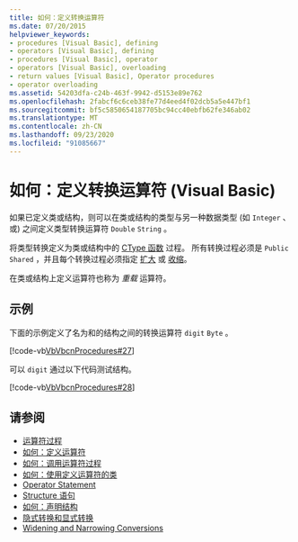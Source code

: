 ```yaml
---
title: 如何：定义转换运算符
ms.date: 07/20/2015
helpviewer_keywords:
- procedures [Visual Basic], defining
- operators [Visual Basic], defining
- procedures [Visual Basic], operator
- operators [Visual Basic], overloading
- return values [Visual Basic], Operator procedures
- operator overloading
ms.assetid: 54203dfa-c24b-463f-9942-d5153e89e762
ms.openlocfilehash: 2fabcf6c6ceb38fe77d4eed4f02dcb5a5e447bf1
ms.sourcegitcommit: bf5c5850654187705bc94cc40ebfb62fe346ab02
ms.translationtype: MT
ms.contentlocale: zh-CN
ms.lasthandoff: 09/23/2020
ms.locfileid: "91085667"
---
```

# <a name="how-to-define-a-conversion-operator-visual-basic"></a>如何：定义转换运算符 (Visual Basic)

如果已定义类或结构，则可以在类或结构的类型与另一种数据类型 (如 `Integer` 、或) 之间定义类型转换运算符 `Double` `String` 。  
  
 将类型转换定义为类或结构中的 [CType 函数](../../../language-reference/functions/ctype-function.md) 过程。 所有转换过程必须是 `Public Shared` ，并且每个转换过程必须指定 [扩大](../../../language-reference/modifiers/widening.md) 或 [收缩](../../../language-reference/modifiers/narrowing.md)。  
  
 在类或结构上定义运算符也称为 *重载* 运算符。  
  
## <a name="example"></a>示例  

 下面的示例定义了名为和的结构之间的转换运算符 `digit` `Byte` 。  
  
 [!code-vb[VbVbcnProcedures#27](~/samples/snippets/visualbasic/VS_Snippets_VBCSharp/VbVbcnProcedures/VB/Class1.vb#27)]  
  
 可以 `digit` 通过以下代码测试结构。  
  
 [!code-vb[VbVbcnProcedures#28](~/samples/snippets/visualbasic/VS_Snippets_VBCSharp/VbVbcnProcedures/VB/Class1.vb#28)]  
  
## <a name="see-also"></a>请参阅

- [运算符过程](./operator-procedures.md)
- [如何：定义运算符](./how-to-define-an-operator.md)
- [如何：调用运算符过程](./how-to-call-an-operator-procedure.md)
- [如何：使用定义运算符的类](./how-to-use-a-class-that-defines-operators.md)
- [Operator Statement](../../../language-reference/statements/operator-statement.md)
- [Structure 语句](../../../language-reference/statements/structure-statement.md)
- [如何：声明结构](../data-types/how-to-declare-a-structure.md)
- [隐式转换和显式转换](../data-types/implicit-and-explicit-conversions.md)
- [Widening and Narrowing Conversions](../data-types/widening-and-narrowing-conversions.md)
